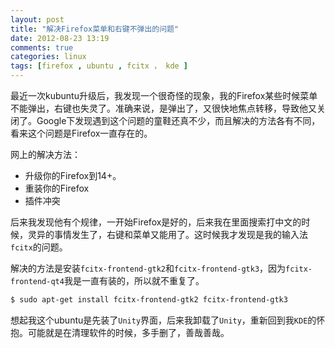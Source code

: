 ```yaml
---
layout: post
title: "解决Firefox菜单和右键不弹出的问题"
date: 2012-08-23 13:19
comments: true
categories: linux
tags: [firefox , ubuntu , fcitx ， kde ]
---
```


最近一次kubuntu升级后，我发现一个很奇怪的现象，我的Firefox某些时候菜单不能弹出，右键也失灵了。准确来说，是弹出了，又很快地焦点转移，导致他又关闭了。Google下发现遇到这个问题的童鞋还真不少，而且解决的方法各有不同，看来这个问题是Firefox一直存在的。

<!-- more -->
网上的解决方法：

- 升级你的Firefox到14+。
- 重装你的Firefox
- 插件冲突

后来我发现他有个规律，一开始Firefox是好的，后来我在里面搜索打中文的时候，灵异的事情发生了，右键和菜单又能用了。这时候我才发现是我的输入法`fcitx`的问题。

解决的方法是安装`fcitx-frontend-gtk2`和`fcitx-frontend-gtk3`，因为`fcitx-frontend-qt4`我是一直有装的，所以就不重复了。

```bash
$ sudo apt-get install fcitx-frontend-gtk2 fcitx-frontend-gtk3
```

想起我这个ubuntu是先装了`Unity`界面，后来我卸载了`Unity`，重新回到我`KDE`的怀抱。可能就是在清理软件的时候，多手删了，善哉善哉。
